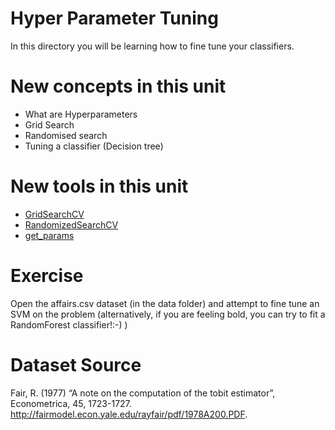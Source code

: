 # Hyper Parameter Tuning

In this directory you will be learning how to fine tune your classifiers.


# New concepts in this unit
- What are Hyperparameters
- Grid Search
- Randomised search
- Tuning a classifier (Decision tree)

# New tools in this unit
- [GridSearchCV](http://scikit-learn.org/stable/modules/generated/sklearn.model_selection.GridSearchCV.html)
- [RandomizedSearchCV](http://scikit-learn.org/stable/modules/generated/sklearn.model_selection.RandomizedSearchCV.html)
- [get_params](http://scikit-learn.org/stable/modules/generated/sklearn.base.BaseEstimator.html#sklearn.base.BaseEstimator.get_params)

# Exercise
Open the affairs.csv dataset (in the data folder) and attempt to fine tune an SVM on the problem (alternatively, if you are feeling bold, you can try to fit a RandomForest classifier!:-) ) 

# Dataset Source

Fair, R. (1977) “A note on the computation of the tobit estimator”, Econometrica, 45, 1723-1727. http://fairmodel.econ.yale.edu/rayfair/pdf/1978A200.PDF.